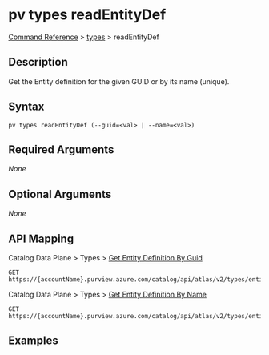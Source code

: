 # pv types readEntityDef
[Command Reference](../../../README.md#command-reference) > [types](./main.md) > readEntityDef

## Description
Get the Entity definition for the given GUID or by its name (unique).

## Syntax
```
pv types readEntityDef (--guid=<val> | --name=<val>)
```

## Required Arguments
*None*

## Optional Arguments
*None*

## API Mapping
Catalog Data Plane > Types > [Get Entity Definition By Guid](https://docs.microsoft.com/en-us/rest/api/purview/catalogdataplane/types/get-entity-definition-by-guid)
```
GET https://{accountName}.purview.azure.com/catalog/api/atlas/v2/types/entitydef/guid/{guid}
```

Catalog Data Plane > Types > [Get Entity Definition By Name](https://docs.microsoft.com/en-us/rest/api/purview/catalogdataplane/types/get-entity-definition-by-name)
```
GET https://{accountName}.purview.azure.com/catalog/api/atlas/v2/types/entitydef/name/{name}
```

## Examples
```powershell

```